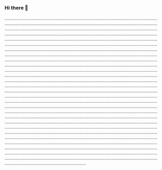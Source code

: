 ### Hi there 👋

..................................................................................................................................................................................................................................................................................................................................................................................................................................................................................................................................................................................................................................................................................................................................................................................................................................................................................................................................................................................................................................................................................................................................................................................................................................................................................................................................................................................................................................................................................................................................................................................................................................................................................................................................................................................................................................................................................................................................................................................................................................................................................................................................................................................................................................................................................................................................................................................................................................................................................................................................................................................................................................................................................................................................................................................................................................................................................................................................................................................................................................................................................................................................................................................................................................................................................................................................................................................................................................................................................................................................................................................................................................................................................